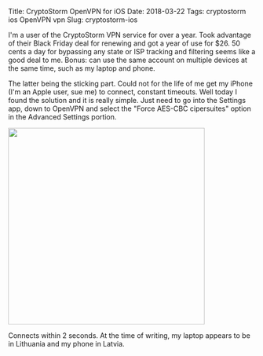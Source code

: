 Title: CryptoStorm OpenVPN for iOS
Date: 2018-03-22
Tags: cryptostorm ios OpenVPN vpn
Slug: cryptostorm-ios

I'm a user of the CryptoStorm VPN service for over a year. Took advantage of their Black Friday deal for renewing and got a year of use for $26. 50 cents a day for bypassing any state or ISP tracking and filtering seems like a good deal to me. Bonus: can use the same account on multiple devices at the same time, such as my laptop and phone.

The latter being the sticking part. Could not for the life of me get my iPhone (I'm an Apple user, sue me) to connect, constant timeouts. Well today I found the solution and it is really simple. Just need to go into the Settings app, down to OpenVPN and select the "Force AES-CBC cipersuites" option in the Advanced Settings portion.

<img src="/images/2018-03-22 cryptostorm.png" width="400px" class="align-center" />

Connects within 2 seconds. At the time of writing, my laptop appears to be in Lithuania and my phone in Latvia.
